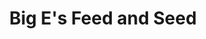 ---
title: "Big E's Feed and Seed"
url: /fort-plain/big-es-feed-and-seed/
shop: Landwirtschaftlich
---